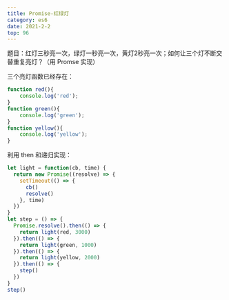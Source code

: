 ```yaml
---
title: Promise-红绿灯
category: es6
date: 2021-2-2
top: 96
---
```


题目：红灯三秒亮一次，绿灯一秒亮一次，黄灯2秒亮一次；如何让三个灯不断交替重复亮灯？（用 Promse 实现）

三个亮灯函数已经存在：

```js
function red(){
    console.log('red');
}
function green(){
    console.log('green');
}
function yellow(){
    console.log('yellow');
}
```
利用 then 和递归实现：

```js
let light = function(cb, time) {
  return new Promise((resolve) => {
    setTimeout(() => {
      cb()
      resolve()
    }, time)
  })
}
let step = () => {
  Promise.resolve().then(() => {
    return light(red, 3000)
  }).then(() => {
    return light(green, 1000)
  }).then(() => {
    return light(yellow, 2000)
  }).then(() => {
    step()
  })
}
step()
```

